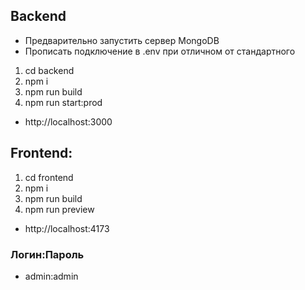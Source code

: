 ## Backend

- Предварительно запустить сервер MongoDB
- Прописать подключение в .env при отличном от стандартного

1. cd backend
2. npm i
3. npm run build
4. npm run start:prod
- http://localhost:3000

## Frontend:
1. cd frontend
2. npm i
3. npm run build
4. npm run preview
- http://localhost:4173

### Логин:Пароль
- admin:admin
